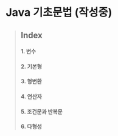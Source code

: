 # Java 기초문법 (작성중)

> ## Index
> #### 1. 변수
> #### 2. 기본형
> #### 3. 형변환
> #### 4. 연산자
> #### 5. 조건문과 반복문
> #### 6. 다형성